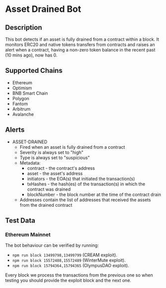 # Asset Drained Bot

## Description

This bot detects if an asset is fully drained from a contract within a block. It monitors ERC20 and native tokens transfers from contracts and raises an alert when a contract, having a non-zero token balance in the recent past (10 mins ago), now has 0.

## Supported Chains

- Ethereum
- Optimism
- BNB Smart Chain
- Polygon
- Fantom
- Arbitrum
- Avalanche

## Alerts

- ASSET-DRAINED
  - Fired when an asset is fully drained from a contract
  - Severity is always set to "high"
  - Type is always set to "suspicious"
  - Metadata:
    - contract - the contract's address
    - asset - the asset's address
    - initiators - the EOA(s) that initiated the transaction(s)
    - txHashes - the hash(es) of the transaction(s) in which the contract was drained
    - blockNumber - the block number at the time of the contract drain
  - Addresses contain the list of addresses that received the assets from the drained contract

## Test Data

### Ethereum Mainnet

The bot behaviour can be verified by running:

- `npm run block 13499798,13499799` (CREAM exploit).
- `npm run block 15572488,15572489` (WinterMute exploit).
- `npm run block 15794364,15794365` (OlympusDAO exploit).

Every block we process the transactions from the previous one so when testing you should provide the exploit block and the next one.
